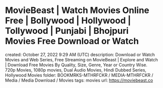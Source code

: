 # MovieBeast | Watch Movies Online Free | Bollywood | Hollywood | Tollywood | Punjabi | Bhojpuri Movies Free Download or Watch

created: October 27, 2022 9:29 AM (UTC)
description: Download or Watch Movies and Web Series, Free Streaming on MovieBeast | Explore and Watch | Download Free Movies By Quality, Size, Genre, Year or Country Wise. 720p Movies, 1080p movies, Dual Audio Movies, Hindi Dubbed Series, Hollywood Movies
folder: BOOKMRKS-MTHRFCKR / MEDIA-MTHRFCKR / Media / Media Download / Movies
tags: movies
url: https://moviebeast.co